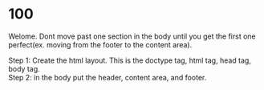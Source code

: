 # 100
Welome. Dont move past one section in the body until you get the first one perfect(ex. moving from the footer to the content area).

  Step 1: Create the html layout. This is the doctype tag, html tag, head tag, body tag.
  <br>
  Step 2: in the body put the header, content area, and footer.
